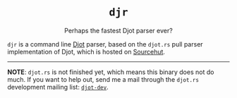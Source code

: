 <div align="center">

# `djr`

Perhaps the fastest Djot parser ever?

</div>

`djr` is a command line [Djot](https://djot.net/) parser, based on the `djot.rs`
pull parser implementation of Djot, which is hosted on
[Sourcehut](https://sr.ht/~kmaasrud/djot/).

---

**NOTE**: `djot.rs` is not finished yet, which means this binary does not do
much. If you want to help out, send me a mail through the `djot.rs` development
mailing list: [`djot-dev`](https://lists.sr.ht/~kmaasrud/djot-dev).
